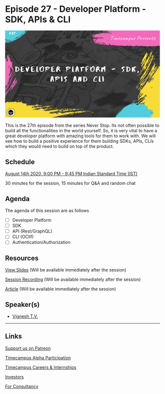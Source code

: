 # Episode 27 - Developer Platform - SDK, APIs & CLI

![](27-DevPlatformCLI.png)

This is the 27th episode from the series Never Stop. Its not often possible to build all the functionalities in the world yourself. So, it is very vital to have a great developer platform with amazing tools for them to work with. We will see how to build a positive experience for them building SDKs, APIs, CLIs which they would need to build on top of the product.

## Schedule

[August 14th 2020, 9:00 PM - 9:45 PM Indian Standard Time (IST)](https://calendar.google.com/event?action=TEMPLATE&tmeid=MHNhazVzaWNvdGVvNzUzajZkdG0zbGQ2aTAgdGltZWNhbXB1cy5jb21fM2hxNHB0a3MwbGUycm5kMGowMW82MDE0YWdAZw&tmsrc=timecampus.com_3hq4ptks0le2rnd0j01o6014ag%40group.calendar.google.com)

30 minutes for the session, 15 minutes for Q&A and random chat

## Agenda

The agenda of this session are as follows

- [ ] Developer Platform
- [ ] SDK
- [ ] API (Rest/GraphQL)
- [ ] CLI (OClif)
- [ ] Authentication/Authorization

## Resources

[View Slides](#) (Will be available immediately after the session)

[Session Recording](#) (Will be available immediately after the session)

[Article](#) (Will be available immediately after the session)

## Speaker(s)

- [Vignesh T.V.](http://tvvignesh.com/)

------------------------------------------

## Links

[Support us on Patreon](https://www.patreon.com/timecampus)

[Timecampus Alpha Participation](https://docs.google.com/forms/d/1-fHizPhuXqDKqFZ2ns7Ttl00mT13DtjsRbHE5KtpxXs/viewform)

[Timecampus Careers & Internships](https://docs.google.com/forms/d/1jHW-I5yjHl49itwoyM5xxYUao0X1fbnnoxJd78fS5u8/viewform)

[Investors](https://docs.google.com/forms/d/13jkHPdvqoMDNsyzpC8-Dbv0lai8bXOvOLIovey7hfUM/viewform)

[For Consultancy](https://docs.google.com/forms/d/e/1FAIpQLSeCb-Pu7Hcnh7oRvleRka2VW8EVZ6d8cNEccV7jKVmzhE6ilg/viewform)
